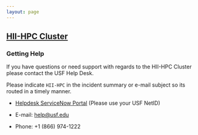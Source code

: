 ```yaml
---
layout: page
---
```


## [HII-HPC Cluster](../hii-hpc.html)

### Getting Help

If you have questions or need support with regards to the HII-HPC Cluster please contact the USF Help Desk.

Please indicate `HII-HPC` in the incident summary or e-mail subject so its routed in a timely manner.

- [Helpdesk ServiceNow Portal](https://usffl.service-now.com/) (Please use your USF NetID)

- E-mail: help@usf.edu

- Phone: +1 (866) 974-1222
